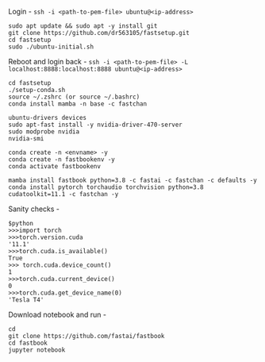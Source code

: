 Login -
`ssh -i <path-to-pem-file> ubuntu@<ip-address>`

```
sudo apt update && sudo apt -y install git
git clone https://github.com/dr563105/fastsetup.git
cd fastsetup
sudo ./ubuntu-initial.sh
```

Reboot and login back -
`ssh -i <path-to-pem-file> -L localhost:8888:localhost:8888 ubuntu@<ip-address>`

```
cd fastsetup
./setup-conda.sh
source ~/.zshrc (or source ~/.bashrc)
conda install mamba -n base -c fastchan

ubuntu-drivers devices
sudo apt-fast install -y nvidia-driver-470-server
sudo modprobe nvidia
nvidia-smi

conda create -n <envname> -y
conda create -n fastbookenv -y
conda activate fastbookenv

mamba install fastbook python=3.8 -c fastai -c fastchan -c defaults -y
conda install pytorch torchaudio torchvision python=3.8 cudatoolkit=11.1 -c fastchan -y
```

Sanity checks -
```
$python
>>>import torch
>>>torch.version.cuda
'11.1'
>>>torch.cuda.is_available()
True
>>> torch.cuda.device_count()
1
>>>torch.cuda.current_device()
0
>>>torch.cuda.get_device_name(0)
'Tesla T4'
```

Download notebook and run -
```
cd
git clone https://github.com/fastai/fastbook
cd fastbook
jupyter notebook
```
